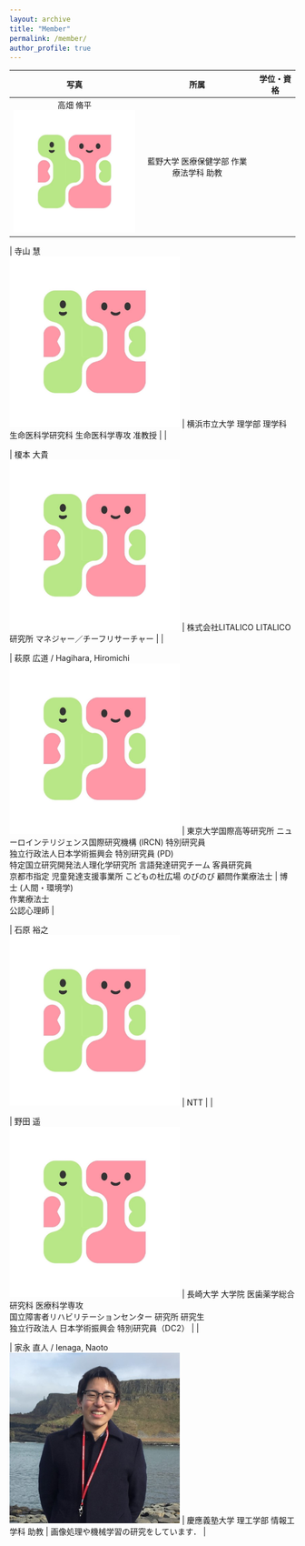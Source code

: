 ```yaml
---
layout: archive
title: "Member"
permalink: /member/
author_profile: true
---
```


| 写真 | 所属 | 学位・資格 |
| :----: | :----: | ---- |
| 高畑 脩平<br><img src="../images/logo.jpg" title="Shuhei Takahata" width="300"> | 藍野大学 医療保健学部 作業療法学科 助教 |  |

| 寺山 慧<br><img src="../images/logo.jpg" title="Kei Terayama" width="300"> | 横浜市立大学 理学部 理学科 生命医科学研究科 生命医科学専攻 准教授 |  |

| 榎本 大貴<br><img src="../images/logo.jpg" title="Daiki Enomoto" width="300"> | 株式会社LITALICO LITALICO研究所 マネジャー／チーフリサーチャー |  |

| 萩原 広道 / Hagihara, Hiromichi<br><img src="../images/logo.jpg" title="Hiromishi Hagihara" width="300"> | 東京大学国際高等研究所 ニューロインテリジェンス国際研究機構 (IRCN) 特別研究員<br>独立行政法人日本学術振興会 特別研究員 (PD)<br>特定国立研究開発法人理化学研究所 言語発達研究チーム 客員研究員<br>京都市指定 児童発達支援事業所 こどもの杜広場 のびのび 顧問作業療法士 | 博士 (人間・環境学)<br>作業療法士<br>公認心理師 |

| 石原 裕之<br><img src="../images/logo.jpg" title="Hiroyuki Ishihara" width="300"> | NTT |  |

| 野田 遥<br><img src="../images/logo.jpg" title="Haruka Noda" width="300"> | 長崎大学 大学院 医歯薬学総合研究科 医療科学専攻<br>国立障害者リハビリテーションセンター 研究所 研究生<br>独立行政法人 日本学術振興会 特別研究員（DC2） |  |

| 家永 直人 / Ienaga, Naoto<br><img src="../images/naotoienaga_icon.jpg" title="Naoto Ienaga" width="300"> | 慶應義塾大学 理工学部 情報工学科 助教 | 画像処理や機械学習の研究をしています． |
